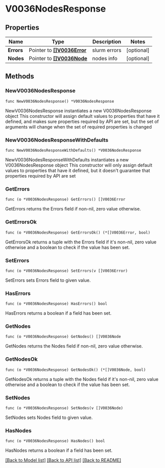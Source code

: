 # V0036NodesResponse

## Properties

Name | Type | Description | Notes
------------ | ------------- | ------------- | -------------
**Errors** | Pointer to [**[]V0036Error**](V0036Error.md) | slurm errors | [optional] 
**Nodes** | Pointer to [**[]V0036Node**](V0036Node.md) | nodes info | [optional] 

## Methods

### NewV0036NodesResponse

`func NewV0036NodesResponse() *V0036NodesResponse`

NewV0036NodesResponse instantiates a new V0036NodesResponse object
This constructor will assign default values to properties that have it defined,
and makes sure properties required by API are set, but the set of arguments
will change when the set of required properties is changed

### NewV0036NodesResponseWithDefaults

`func NewV0036NodesResponseWithDefaults() *V0036NodesResponse`

NewV0036NodesResponseWithDefaults instantiates a new V0036NodesResponse object
This constructor will only assign default values to properties that have it defined,
but it doesn't guarantee that properties required by API are set

### GetErrors

`func (o *V0036NodesResponse) GetErrors() []V0036Error`

GetErrors returns the Errors field if non-nil, zero value otherwise.

### GetErrorsOk

`func (o *V0036NodesResponse) GetErrorsOk() (*[]V0036Error, bool)`

GetErrorsOk returns a tuple with the Errors field if it's non-nil, zero value otherwise
and a boolean to check if the value has been set.

### SetErrors

`func (o *V0036NodesResponse) SetErrors(v []V0036Error)`

SetErrors sets Errors field to given value.

### HasErrors

`func (o *V0036NodesResponse) HasErrors() bool`

HasErrors returns a boolean if a field has been set.

### GetNodes

`func (o *V0036NodesResponse) GetNodes() []V0036Node`

GetNodes returns the Nodes field if non-nil, zero value otherwise.

### GetNodesOk

`func (o *V0036NodesResponse) GetNodesOk() (*[]V0036Node, bool)`

GetNodesOk returns a tuple with the Nodes field if it's non-nil, zero value otherwise
and a boolean to check if the value has been set.

### SetNodes

`func (o *V0036NodesResponse) SetNodes(v []V0036Node)`

SetNodes sets Nodes field to given value.

### HasNodes

`func (o *V0036NodesResponse) HasNodes() bool`

HasNodes returns a boolean if a field has been set.


[[Back to Model list]](../README.md#documentation-for-models) [[Back to API list]](../README.md#documentation-for-api-endpoints) [[Back to README]](../README.md)


